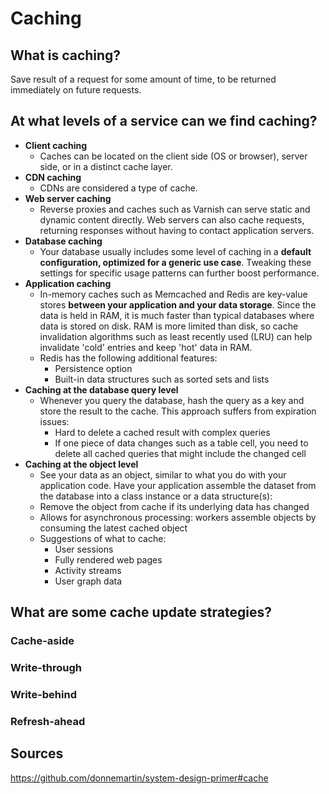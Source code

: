 # Caching

## What is caching? 
Save result of a request for some amount of time, to be returned immediately on future requests. 

## At what levels of a service can we find caching?
- **Client caching**
  - Caches can be located on the client side (OS or browser), server side, or in a distinct cache layer.
- **CDN caching**
  - CDNs are considered a type of cache.
- **Web server caching**
  - Reverse proxies and caches such as Varnish can serve static and dynamic content directly. Web servers can also cache requests, returning responses without having to contact application servers.
- **Database caching**
  - Your database usually includes some level of caching in a **default configuration, optimized for a generic use case**. Tweaking these settings for specific usage patterns can further boost performance.
- **Application caching** 
  - In-memory caches such as Memcached and Redis are key-value stores **between your application and your data storage**. Since the data is held in RAM, it is much faster than typical databases where data is stored on disk. RAM is more limited than disk, so cache invalidation algorithms such as least recently used (LRU) can help invalidate 'cold' entries and keep 'hot' data in RAM.
  - Redis has the following additional features:
    - Persistence option
    - Built-in data structures such as sorted sets and lists
- **Caching at the database query level**
  - Whenever you query the database, hash the query as a key and store the result to the cache. This approach suffers from expiration issues:
    - Hard to delete a cached result with complex queries
    - If one piece of data changes such as a table cell, you need to delete all cached queries that might include the changed cell
- **Caching at the object level**
  - See your data as an object, similar to what you do with your application code. Have your application assemble the dataset from the database into a class instance or a data structure(s):
  - Remove the object from cache if its underlying data has changed
  - Allows for asynchronous processing: workers assemble objects by consuming the latest cached object
  - Suggestions of what to cache:
    - User sessions
    - Fully rendered web pages
    - Activity streams
    - User graph data

## What are some cache update strategies? 

### Cache-aside
### Write-through
### Write-behind
### Refresh-ahead

## Sources
https://github.com/donnemartin/system-design-primer#cache 
